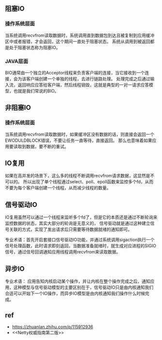 ## 阻塞IO

### 操作系统层面

当系统调用recvfrom读取数据时，系统调用直到数据包到达且被复制到应用缓冲区中或者报错，才会返回，这个期间一直处于阻塞状态。 系统从调用到被返回都是处于阻塞状态称为阻塞IO。

### JAVA层面

BIO通常由一个独立的Acceptor线程来负责客户端的连接，当它接收到一个连接，会为该客户端创建一个单独的线程，去进行链路处理。
处理完成之后通过输入流，返回响应应答给客户端，然后线程销毁，这就是典型的一对一请求应答模型，也就是我们常说的BIO。

## 非阻塞IO

### 操作系统层面

当系统调用recvfrom读取数据时，如果缓冲区没有数据的话，则直接会返回一个EWODULDBLOCK错误，不要让任务一直等待，直接返回。 那么也意味着如果应用要读取到数据，要不断的重试。

## IO复用

如果在高并发的场景下，这么多的线程不断调用recvfrom请求数据，这显然是不可以的。 所以出现了单个线程通过select、poll、epoll函数来监控多个fd，从而不要为每个客户端创建一个线程，从而减少线程的数量。

## 信号驱动IO

IO复用虽然可以通过一个线程来监听多个fd了，但是它的本质还是通过不断轮询来监控数据的状态，其实大部分的轮询是无意义的， 信号驱动就是通过这种建立信号关联的方式，实现了发出请求后只需要等待数据就绪的通知即可。

专业术语：首先开启套接口信号驱动IO功能，并通过系统调用sigaction执行一个信号处理函数，此时请求即刻返回，当数据准备就绪时，就生成对应进程的SIGIO信号，通过信号回调通知应用线程调用recvfrom来读取数据。

## 异步IO

专业术语： 应用告知内核启动某个操作，并让内核在整个操作完成之后，通知应用，这种模型与信号驱动模型的主要区别在于，信号驱动IO只是由内核通知我们合适可以开始下一个IO操作，而异步IO模型是由内核通知我们操作什么时候完成。

## ref

- <a>https://zhuanlan.zhihu.com/p/115912936
- <<Netty权威指南第二版>>







